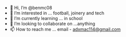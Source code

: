 - 👋 Hi, I’m @benmc08
- 👀 I’m interested in ... football, joinery and tech
- 🌱 I’m currently learning ... in school
- 💞️ I’m looking to collaborate on ...anything
- 📫 How to reach me ... email - adxmac114@gmail.com

<!---
benmc08/benmc08 is a ✨ special ✨ repository because its `README.md` (this file) appears on your GitHub profile.
You can click the Preview link to take a look at your changes.
--->
